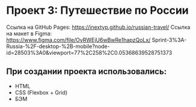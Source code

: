 # Проект 3: Путешествие по России
Ссылка на GitHub Pages: https://inextyp.github.io/russian-travel/
Ссылка на макет в Figma: https://www.figma.com/file/OyRWEjU6wBwRe1hapzQoLx/ Sprint-3%3A-Russia-%2F-desktop-%2B-mobile?node-id=28503%3A0&viewport=77%2C258%2C0.05368639528751373
## При создании проекта использовались:
- HTML
- CSS (Flexbox + Grid)
- БЭМ

